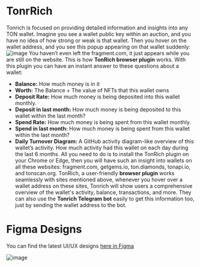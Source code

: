 # TonrRich
Tonrich is focused on providing detailed information and insights into any TON wallet. 
Imagine you see a wallet public key within an auction, and you have no idea of how strong or weak is that wallet. Then you hover on the wallet address, and you see this popup appearing on that wallet suddenly:
![image](https://github.com/tonradar/tonrich/assets/5070766/a489b725-42c0-4c17-9c04-9cbc2f3cf79c)
You haven’t even left the fragment.com, it just appears while you are still on the website. This is how **TonRich browser plugin** works. With this plugin you can have an instant answer to these questions about a wallet:
 - **Balance:** How much money is in it
 - **Worth:** The Balance + The value of NFTs that this wallet owns
 - **Deposit Rate:** How much money is being deposited into this wallet monthly.
 - **Deposit in last month:** How much money is being deposited to this wallet within the last month?
 - **Spend Rate:** How much money is being spent from this wallet monthly.
 - **Spend in last month:** How much money is being spent from this wallet within the last month?
 - **Daily Turnover Diagram:** A GitHub activity diagram-like overview of this wallet’s activity. How much activity had this wallet on each day during the last 6 months.
All you need to do is to install the TonRich plugin on your Chrome or Edge, then you will have such an insight into wallets on all these websites: fragment.com, getgems.io, ton.diamonds, tonapi.io, and tonscan.org. 
TonRich, a user-friendly **browser plugin** works seamlessly with sites mentioned above, whenever you hover over a wallet address on these sites, Tonrich will show users a comprehensive overview of the wallet's activity, balance, transactions, and more. They can also use the **Tonrich Telegram bot** easily to get this information too, just by sending the wallet address to the bot.

# Figma Designs
You can find the latest UI/UX designs [here in Figma](https://www.figma.com/file/IIdmrBMNhhhs1TSTEWsD9F/Melkradar%2Fdexign?type=design&node-id=1360-15514&mode=design)

![image](https://github.com/tonradar/tonrich/assets/5070766/49a2d284-9bf5-4de6-b181-62664109d46c)
